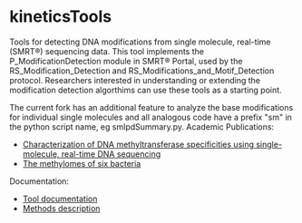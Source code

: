 kineticsTools
=============

Tools for detecting DNA modifications from single molecule, real-time (SMRT&reg;) sequencing data. This tool implements the P_ModificationDetection module in SMRT&reg; Portal, used by the RS_Modification_Detection and RS_Modifications_and_Motif_Detection protocol. Researchers interested in understanding or extending the modification detection algorthims can use these tools as a starting point. 

The current fork has an additional feature to analyze the base modifications for individual single molecules and all analogous code have a prefix "sm" in the python script name, eg smIpdSummary.py. 
Academic Publications:
 * [Characterization of DNA methyltransferase specificities using single-molecule, real-time DNA sequencing](http://nar.oxfordjournals.org/content/40/4/e29)
 * [The methylomes of six bacteria](http://nar.oxfordjournals.org/content/early/2012/10/02/nar.gks891.full)

Documentation:
 * [Tool documentation](http://github.com/PacificBiosciences/kineticsTools/blob/master/doc/manual.rst)
 * [Methods description](http://github.com/PacificBiosciences/kineticsTools/blob/master/doc/whitepaper/kinetics.pdf)
